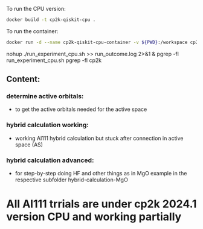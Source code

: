 To run the CPU version:
```bash
docker build -t cp2k-qiskit-cpu .
```
To run the container:
```bash
docker run -d --name cp2k-qiskit-cpu-container -v ${PWD}:/workspace cp2k-qiskit-cpu
```

nohup ./run_experiment_cpu.sh >> run_outcome.log 2>&1 &
pgrep -fl run_experiment_cpu.sh
pgrep -fl cp2k

## Content:
### determine active orbitals:
- to get the active orbitals needed for the active space
### hybrid calculation working:
- working Al111 hybrid calculation but stuck after connection in active space (AS)
### hybrid calculation advanced:
- for step-by-step doing HF and other things as in MgO example in the respective subfolder hybrid-calculation-MgO


# All Al111 trrials are under cp2k 2024.1 version CPU and working partially